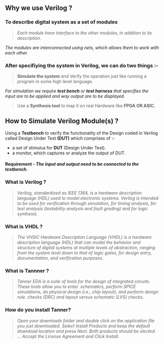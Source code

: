 ## Why we use Verilog ?

### **To describe digital system as a set of modules**
> *Each module have interface to the other modules, in addition to its description.*

*The modules are interconnected using nets, which allows them to work with each other.*

### After specifiying the system in Verilog, we can do two things :-

>**Simulate the system** and Verify the operation just like running a program in some high level language.

*For simulation we require **test bench** or **test harness** that specifies the input are to be applied and way output are to be displayed.*

>Use a **Synthesis tool** to map it on real Hardware like **FPGA OR ASIC.**

## How to Simulate Verilog Module(s) ?

Using a **Testbench** to verify the functionality of the Design coded in Verilog called Design Under Test **(DUT)** which comprises of :-

- a set of stimulus for **DUT** (Design Under Test).
- a monitor, which captures or analyze the output of DUT.

#### **Requirement** - *The input and output need to be connected to the testbench.*

### What is Verilog ?
>*Verilog, standardized as IEEE 1364, is a hardware description language (HDL) used to model electronic systems.*
>*Verilog is intended to be used for verification through simulation, for timing analysis, for test analysis (testability analysis and fault grading) and for logic synthesis.*

### What is VHDL ?
>*The VHSIC Hardware Description Language (VHDL) is a hardware description language (HDL) that can model the behavior and structure of digital systems at multiple levels of abstraction, ranging from the system level down to that of logic gates, for design entry, documentation, and verification purposes.*

### What is Tannner ?
>*Tanner EDA is a suite of tools for the design of integrated circuits. These tools allow you to enter. schematics, perform SPICE simulations, do physical design (i.e., chip layout), and perform design rule. checks (DRC) and layout versus schematic (LVS) checks.*

### How do you install Tanner?
>*Open your downloads folder and double click on the application file you just downloaded.
Select Install Products and keep the default download location and press Next.
Both products should be slected. ...
Accept the License Agreement and Click Install.*
